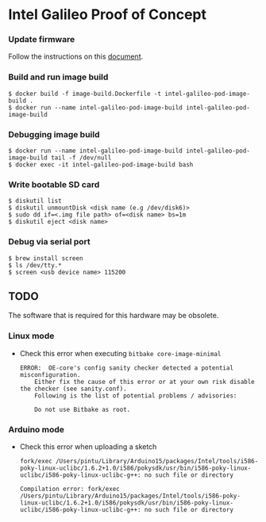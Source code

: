 # Intel Galileo Proof of Concept

### Update firmware
Follow the instructions on this [document](galileo_fw_tool-userguide.pdf).

### Build and run image build
```shell
$ docker build -f image-build.Dockerfile -t intel-galileo-pod-image-build .
$ docker run --name intel-galileo-pod-image-build intel-galileo-pod-image-build
```

### Debugging image build
```shell
$ docker run --name intel-galileo-pod-image-build intel-galileo-pod-image-build tail -f /dev/null
$ docker exec -it intel-galileo-pod-image-build bash
```

### Write bootable SD card
```shell
$ diskutil list
$ diskutil unmountDisk <disk name (e.g /dev/disk6)>
$ sudo dd if=<.img file path> of=<disk name> bs=1m
$ diskutil eject <disk name>
```

### Debug via serial port
```shell
$ brew install screen
$ ls /dev/tty.*
$ screen <usb device name> 115200
```

## TODO
The software that is required for this hardware may be obsolete.

### Linux mode
- Check this error when executing `bitbake core-image-minimal`
    ```
    ERROR:  OE-core's config sanity checker detected a potential misconfiguration.
        Either fix the cause of this error or at your own risk disable the checker (see sanity.conf).
        Following is the list of potential problems / advisories:
    
        Do not use Bitbake as root.
    ```

### Arduino mode
- Check this error when uploading a sketch
  ```
  fork/exec /Users/pintu/Library/Arduino15/packages/Intel/tools/i586-poky-linux-uclibc/1.6.2+1.0/i586/pokysdk/usr/bin/i586-poky-linux-uclibc/i586-poky-linux-uclibc-g++: no such file or directory
  
  Compilation error: fork/exec /Users/pintu/Library/Arduino15/packages/Intel/tools/i586-poky-linux-uclibc/1.6.2+1.0/i586/pokysdk/usr/bin/i586-poky-linux-uclibc/i586-poky-linux-uclibc-g++: no such file or directory
  ```
